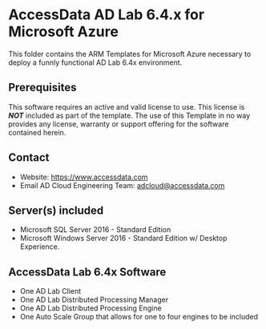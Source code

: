 # AccessData AD Lab 6.4.x for Microsoft Azure

This folder contains the ARM Templates for Microsoft Azure necessary to deploy a funnly functional AD Lab 6.4x environment.

## Prerequisites

This software requires an active and valid license to use. This license is _**NOT**_ included as part of the template. The use of this Template in no way provides any license, warranty or support offering for the software contained herein.

## Contact

- Website: https://www.accessdata.com
- Email AD Cloud Engineering Team: adcloud@accessdata.com

## Server(s) included

- Microsoft SQL Server 2016 - Standard Edition
- Microsoft Windows Server 2016 - Standard Edition w/ Desktop Experience.

## AccessData Lab 6.4x Software
- One AD Lab Client
- One AD Lab Distributed Processing Manager
- One AD Lab Distributed Processing Engine
- One Auto Scale Group that allows for one to four engines to be included
```
